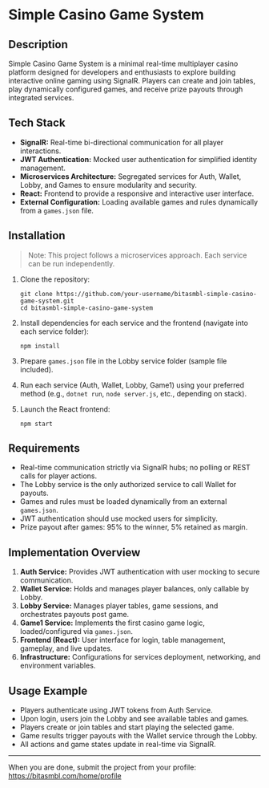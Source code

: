 # Simple Casino Game System

## Description

Simple Casino Game System is a minimal real-time multiplayer casino platform designed for developers and enthusiasts to explore building interactive online gaming using SignalR. Players can create and join tables, play dynamically configured games, and receive prize payouts through integrated services.

## Tech Stack

- **SignalR:** Real-time bi-directional communication for all player interactions.
- **JWT Authentication:** Mocked user authentication for simplified identity management.
- **Microservices Architecture:** Segregated services for Auth, Wallet, Lobby, and Games to ensure modularity and security.
- **React:** Frontend to provide a responsive and interactive user interface.
- **External Configuration:** Loading available games and rules dynamically from a `games.json` file.

## Installation

> Note: This project follows a microservices approach. Each service can be run independently.

1. Clone the repository:
   ```
   git clone https://github.com/your-username/bitasmbl-simple-casino-game-system.git
   cd bitasmbl-simple-casino-game-system
   ```

2. Install dependencies for each service and the frontend (navigate into each service folder):
   ```
   npm install
   ```

3. Prepare `games.json` file in the Lobby service folder (sample file included).

4. Run each service (Auth, Wallet, Lobby, Game1) using your preferred method (e.g., `dotnet run`, `node server.js`, etc., depending on stack).

5. Launch the React frontend:
   ```
   npm start
   ```

## Requirements

- Real-time communication strictly via SignalR hubs; no polling or REST calls for player actions.
- The Lobby service is the only authorized service to call Wallet for payouts.
- Games and rules must be loaded dynamically from an external `games.json`.
- JWT authentication should use mocked users for simplicity.
- Prize payout after games: 95% to the winner, 5% retained as margin.

## Implementation Overview

1. **Auth Service:** Provides JWT authentication with user mocking to secure communication.
2. **Wallet Service:** Holds and manages player balances, only callable by Lobby.
3. **Lobby Service:** Manages player tables, game sessions, and orchestrates payouts post game.
4. **Game1 Service:** Implements the first casino game logic, loaded/configured via `games.json`.
5. **Frontend (React):** User interface for login, table management, gameplay, and live updates.
6. **Infrastructure:** Configurations for services deployment, networking, and environment variables.

## Usage Example

- Players authenticate using JWT tokens from Auth Service.
- Upon login, users join the Lobby and see available tables and games.
- Players create or join tables and start playing the selected game.
- Game results trigger payouts with the Wallet service through the Lobby.
- All actions and game states update in real-time via SignalR.

---

When you are done, submit the project from your profile: https://bitasmbl.com/home/profile